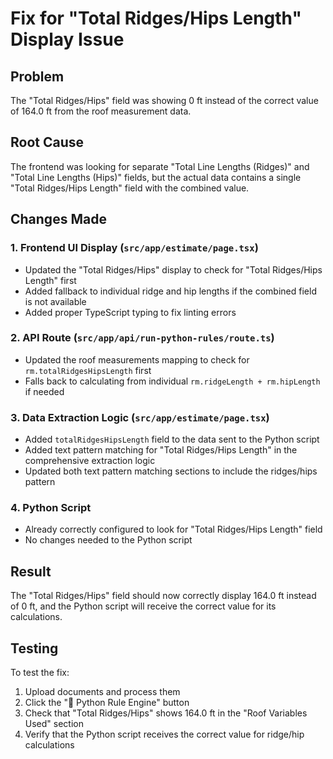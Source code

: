 # Fix for "Total Ridges/Hips Length" Display Issue

## Problem
The "Total Ridges/Hips" field was showing 0 ft instead of the correct value of 164.0 ft from the roof measurement data.

## Root Cause
The frontend was looking for separate "Total Line Lengths (Ridges)" and "Total Line Lengths (Hips)" fields, but the actual data contains a single "Total Ridges/Hips Length" field with the combined value.

## Changes Made

### 1. Frontend UI Display (`src/app/estimate/page.tsx`)
- Updated the "Total Ridges/Hips" display to check for "Total Ridges/Hips Length" first
- Added fallback to individual ridge and hip lengths if the combined field is not available
- Added proper TypeScript typing to fix linting errors

### 2. API Route (`src/app/api/run-python-rules/route.ts`)
- Updated the roof measurements mapping to check for `rm.totalRidgesHipsLength` first
- Falls back to calculating from individual `rm.ridgeLength + rm.hipLength` if needed

### 3. Data Extraction Logic (`src/app/estimate/page.tsx`)
- Added `totalRidgesHipsLength` field to the data sent to the Python script
- Added text pattern matching for "Total Ridges/Hips Length" in the comprehensive extraction logic
- Updated both text pattern matching sections to include the ridges/hips pattern

### 4. Python Script
- Already correctly configured to look for "Total Ridges/Hips Length" field
- No changes needed to the Python script

## Result
The "Total Ridges/Hips" field should now correctly display 164.0 ft instead of 0 ft, and the Python script will receive the correct value for its calculations.

## Testing
To test the fix:
1. Upload documents and process them
2. Click the "🐍 Python Rule Engine" button
3. Check that "Total Ridges/Hips" shows 164.0 ft in the "Roof Variables Used" section
4. Verify that the Python script receives the correct value for ridge/hip calculations
